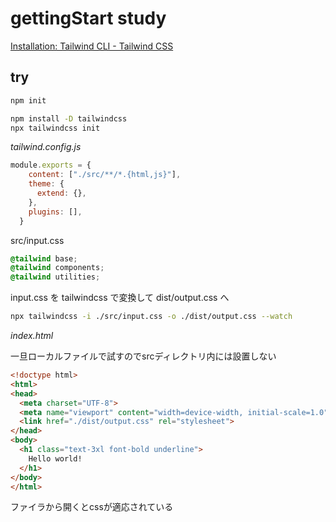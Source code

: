 # gettingStart study

[Installation: Tailwind CLI \- Tailwind CSS](https://tailwindcss.com/docs/installation)

## try

```bash
npm init

npm install -D tailwindcss
npx tailwindcss init
```

*tailwind.config.js*

```js
module.exports = {
    content: ["./src/**/*.{html,js}"],
    theme: {
      extend: {},
    },
    plugins: [],
  }
```

src/input.css

```css
@tailwind base;
@tailwind components;
@tailwind utilities;
```

input.css を tailwindcss で変換して dist/output.css へ

```bash
npx tailwindcss -i ./src/input.css -o ./dist/output.css --watch
```

*index.html*

一旦ローカルファイルで試すのでsrcディレクトリ内には設置しない

```html
<!doctype html>
<html>
<head>
  <meta charset="UTF-8">
  <meta name="viewport" content="width=device-width, initial-scale=1.0">
  <link href="./dist/output.css" rel="stylesheet">
</head>
<body>
  <h1 class="text-3xl font-bold underline">
    Hello world!
  </h1>
</body>
</html>
```

ファイラから開くとcssが適応されている
